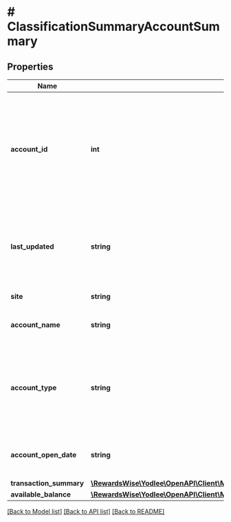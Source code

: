 # # ClassificationSummaryAccountSummary

## Properties

Name | Type | Description | Notes
------------ | ------------- | ------------- | -------------
**account_id** | **int** | The primary key of the account resource and the unique identifier for the account.&lt;br&gt;&lt;br&gt;&lt;b&gt;Aggregated / Manual&lt;/b&gt;: Aggregated&lt;br&gt;&lt;b&gt;Applicable containers&lt;/b&gt;: bank | [optional] [readonly]
**last_updated** | **string** | The date-time the account information was last retrieved from the provider site and updated in the Yodlee system | [optional] [readonly]
**site** | **string** | The name of the provider site | [optional] [readonly]
**account_name** | **string** | The account name as it appears at the site | [optional] [readonly]
**account_type** | **string** | The type of account that is aggregated such as savings, checking, etc. The account type is derived based on the attributes of the account. | [optional] [readonly]
**account_open_date** | **string** | The date on which the user opened the account at the provider site | [optional] [readonly]
**transaction_summary** | [**\RewardsWise\Yodlee\OpenAPI\Client\Model\ClassificationSummaryTransactionSummary**](ClassificationSummaryTransactionSummary.md) |  | [optional]
**available_balance** | [**\RewardsWise\Yodlee\OpenAPI\Client\Model\Money**](Money.md) |  | [optional]

[[Back to Model list]](../../README.md#models) [[Back to API list]](../../README.md#endpoints) [[Back to README]](../../README.md)
